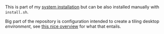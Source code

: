 This is part of my [system installation](https://github.com/OndrejSlamecka/dotfiles/blob/master/system_install/readme.md) but can be also installed manually with `install.sh`.

Big part of the repository is configuration intended to create a tiling desktop *environment*, see [this nice
overview](https://bitcannon.net/post/pro-desktop/) for what that entails.
